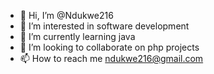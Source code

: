 - 👋 Hi, I’m @Ndukwe216
- 👀 I’m interested in software development 
- 🌱 I’m currently learning java
- 💞️ I’m looking to collaborate on php projects
- 📫 How to reach me ndukwe216@gmail.com

<!---
Ndukwe216/Ndukwe216 is a ✨ special ✨ repository because its `README.md` (this file) appears on your GitHub profile.
You can click the Preview link to take a look at your changes.
--->

